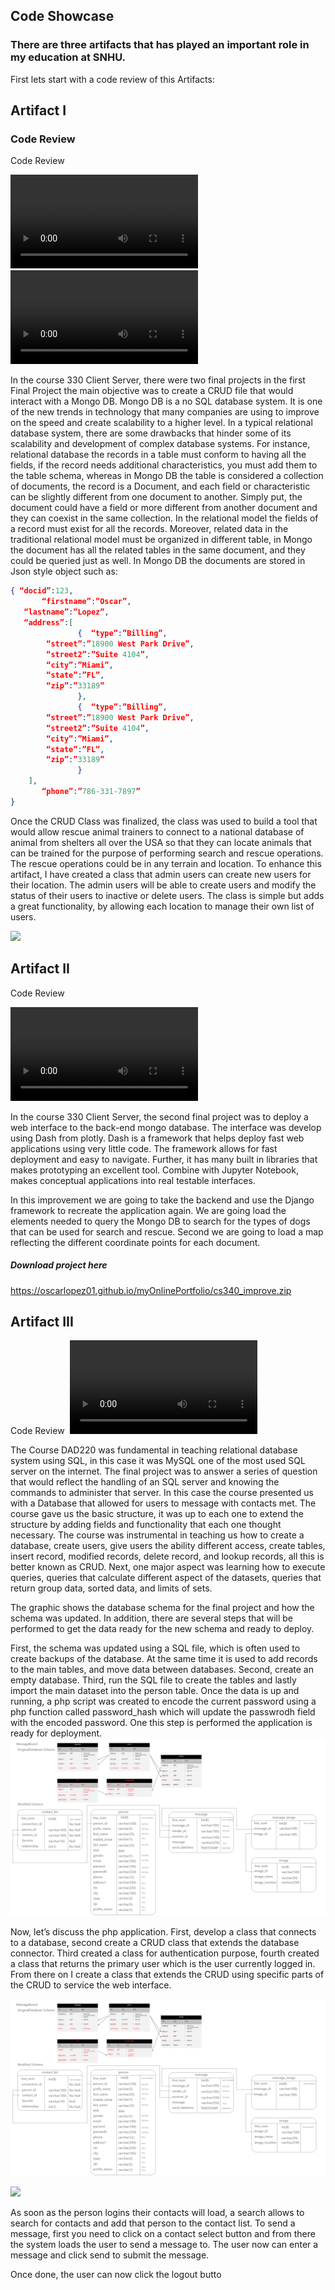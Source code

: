 ## Code Showcase

### There are three artifacts that has played an important role in my education at SNHU.

First lets start with  a code review of this Artifacts:

## Artifact I
### Code Review
Code Review

  <video src="CapstoneProject_final-0.mp4" controls="controls" class="d-block rounded-bottom-2 width-fit" style="max-height:800px;">

  </video>

  <video src="CapstoneProject_final-0b.mp4" controls="controls" class="d-block rounded-bottom-2 width-fit" style="max-height:800px;">

  </video>
  
In the course 330 Client Server, there were two final projects in the first Final Project the main objective was to create a CRUD file that would interact with a Mongo DB. Mongo DB is a no SQL database system. It is one of the new trends in technology that many companies are using to improve on the speed and create scalability to a higher level. In a typical relational database system, there are some drawbacks that hinder some of its scalability and development of complex database systems. For instance, relational database the records in a table must conform to having all the fields, if the record needs additional characteristics, you must add them to the table schema, whereas in Mongo DB the table is considered a collection of documents, the record is a Document, and each field or characteristic can be slightly different from one document to another. Simply put, the document could have a field or more different from another document and they can coexist in the same collection. In the relational model the fields of a record must exist for all the records. Moreover, related data in the traditional relational model must be organized in different table, in Mongo the document has all the related tables in the same document, and they could be queried just as well. In Mongo DB the documents are stored in Json style object such as: 
```json
{ “docid”:123,
	   “firstname”:”Oscar”,
   “lastname”:”Lopez”,
   “address”:[
	           {  “type”:”Billing”,
		“street”:”18900 West Park Drive”,
		“street2”:”Suite 4104”,
		“city”:”Miami”,
		“state”:”FL”,
		“zip”:”33189”
	           },
	           {  “type”:”Billing”,
		“street”:”18900 West Park Drive”,
		“street2”:”Suite 4104”,
		“city”:”Miami”,
		“state”:”FL”,
		“zip”:”33189”
	           }
	],
       “phone”:”786-331-7897”
}
```
Once the CRUD Class was finalized, the class was used to build a tool that would allow rescue animal trainers to connect to a national database of animal from shelters all over the USA so that they can locate animals that can be trained for the purpose of performing search and rescue operations. The rescue operations could be in any terrain and location. To enhance this artifact, I have created a class that admin users can create new users for their location. The admin users will be able to create users and modify the status of their users to inactive or delete users.
The class is simple but adds a great functionality, by allowing each location to manage their own list of users.


![](https://oscarlopez01.github.io/myOnlinePortfolio/artifacti.png)

## Artifact II
Code Review

  <video src="CapstoneProject_final-1.mp4" controls="controls" class="d-block rounded-bottom-2 width-fit" style="max-height:800px;">

  </video>

In the course 330 Client Server, the second final project was to deploy a web interface to the back-end mongo database. The interface was develop using Dash from plotly. Dash is a framework that helps deploy fast web applications using very little code. The framework allows for fast deployment and easy to navigate. Further, it has many built in libraries that makes prototyping an excellent tool. Combine with Jupyter Notebook, makes conceptual applications into real testable interfaces.

In this improvement we are going to take the backend and use the Django framework to recreate the application again. We are going load the elements needed to query the Mongo DB to search for the types of dogs that can be used for search and rescue. Second we are going to load a map reflecting the different coordinate points for each document.


##### Download project here
https://oscarlopez01.github.io/myOnlinePortfolio/cs340_improve.zip

## Artifact III
Code Review
![]()
  <video src="CapstoneProject_final-2.mp4" controls="controls" class="d-block rounded-bottom-2 width-fit" style="max-height:800px;">

  </video>
  
The Course DAD220 was fundamental in teaching relational database system using SQL, in this case it was MySQL one of the most used SQL server on the internet.  The final project was to answer a series of question that would reflect the handling of an SQL server and knowing the commands to administer that server. In this case the course presented us with a Database that allowed for users to message with contacts met. The course gave us the basic structure, it was up to each one to extend the structure by adding fields and functionality that each one thought necessary. The course was instrumental in teaching us how to create a database, create users, give users the ability different access, create tables, insert record, modified records, delete record, and lookup records, all this is better known as CRUD. Next, one major aspect was learning how to execute queries, queries that calculate different aspect of the datasets, queries that return group data, sorted data, and limits of sets.

The graphic shows the database schema for the final project and how the schema was updated. In addition, there are several steps that will be performed to get the data ready for the new schema and ready to deploy. 

First, the schema was updated using a SQL file, which is often used to create backups of the database. At the same time it is used to add records to the main tables, and move data between databases. Second, create an empty database. Third, run the SQL file to create the tables and lastly import the main dataset into the person table. Once the data is up and running, a php script was created to encode the current password using a php function called password_hash which will update the passwrodh field with the encoded password. One this step is performed the application is ready for deployment.
![](webi.png) 
 
Now, let’s discuss the php application. First, develop a class that connects to a database, second create a CRUD class that extends the database connector. Third created a class for authentication purpose, fourth created a class that returns the primary user which is the user currently logged in. From there on I create a class that extends the CRUD using specific parts of the CRUD to service the web interface.
 
![](webi.png)

![](wweb3.png)

As soon as the person logins their contacts will load, a search allows to search for contacts and add that person to the contact list. To send a message, first you need to click on a contact select button and from there the system loads the user to send a message to. The user now can enter a message and click send to submit the message.
 

 
 



Once done, the user can now click the logout butto

